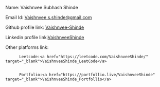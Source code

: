 Name: Vaishnvee Subhash Shinde


Email Id: Vaishnvee.s.shinde@gmail.com


Github profile link: <a href="https://github.com/Vaishnvee-Shinde/" target="_blank">Vaishnvee-Shinde</a>


Linkedin profile link:<a href="https://www.linkedin.com/in/vaishnvee-shinde-b9b444136/" target="_blank">VaishnveeShinde</a>


Other platforms link:


          Leetcode:<a href="https://leetcode.com/VaishnveeShinde/" target="_blank">VaishnveeShinde_LeetCode</a>
          
          
          Portfolio:<a href="https://portfollio.live/VaishnveeShinde" target="_blank">VaishnveeShinde_Portfollio</a> 
